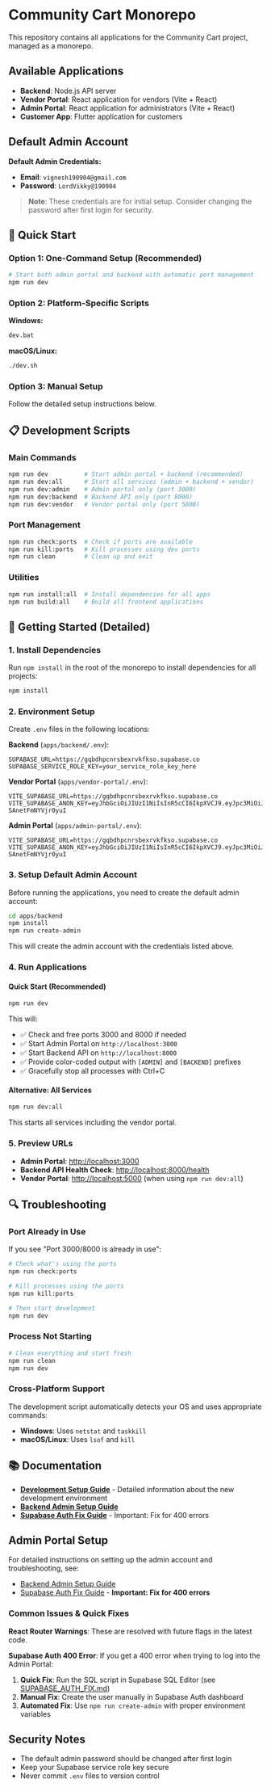 # Community Cart Monorepo

This repository contains all applications for the Community Cart project, managed as a monorepo.

## Available Applications

- **Backend**: Node.js API server
- **Vendor Portal**: React application for vendors (Vite + React)
- **Admin Portal**: React application for administrators (Vite + React)
- **Customer App**: Flutter application for customers

## Default Admin Account

**Default Admin Credentials:**
- **Email**: `vignesh190904@gmail.com`
- **Password**: `LordVikky@190904`

> **Note**: These credentials are for initial setup. Consider changing the password after first login for security.

## 🚀 Quick Start

### Option 1: One-Command Setup (Recommended)

```bash
# Start both admin portal and backend with automatic port management
npm run dev
```

### Option 2: Platform-Specific Scripts

**Windows:**
```bash
dev.bat
```

**macOS/Linux:**
```bash
./dev.sh
```

### Option 3: Manual Setup

Follow the detailed setup instructions below.

## 📋 Development Scripts

### Main Commands
```bash
npm run dev          # Start admin portal + backend (recommended)
npm run dev:all      # Start all services (admin + backend + vendor)
npm run dev:admin    # Admin portal only (port 3000)
npm run dev:backend  # Backend API only (port 8000)
npm run dev:vendor   # Vendor portal only (port 5000)
```

### Port Management
```bash
npm run check:ports  # Check if ports are available
npm run kill:ports   # Kill processes using dev ports
npm run clean        # Clean up and exit
```

### Utilities
```bash
npm run install:all  # Install dependencies for all apps
npm run build:all    # Build all frontend applications
```

## 🔧 Getting Started (Detailed)

### 1. Install Dependencies

Run `npm install` in the root of the monorepo to install dependencies for all projects:

```bash
npm install
```

### 2. Environment Setup

Create `.env` files in the following locations:

**Backend** (`apps/backend/.env`):
```
SUPABASE_URL=https://gqbdhpcnrsbexrvkfkso.supabase.co
SUPABASE_SERVICE_ROLE_KEY=your_service_role_key_here
```

**Vendor Portal** (`apps/vendor-portal/.env`):
```
VITE_SUPABASE_URL=https://gqbdhpcnrsbexrvkfkso.supabase.co
VITE_SUPABASE_ANON_KEY=eyJhbGciOiJIUzI1NiIsInR5cCI6IkpXVCJ9.eyJpc3MiOiJzdXBhYmFzZSIsInJlZiI6ImdxYmRocGNucnNiZXhydmtma3NvIiwicm9sZSI6ImFub24iLCJpYXQiOjE3NTQ3NTUxOTMsImV4cCI6MjA3MDMzMTE5M30.s6oQMIxDXTirHrEcZO8WdBJvd2-SAnetFmNYVjr0yuI
```

**Admin Portal** (`apps/admin-portal/.env`):
```
VITE_SUPABASE_URL=https://gqbdhpcnrsbexrvkfkso.supabase.co
VITE_SUPABASE_ANON_KEY=eyJhbGciOiJIUzI1NiIsInR5cCI6IkpXVCJ9.eyJpc3MiOiJzdXBhYmFzZSIsInJlZiI6ImdxYmRocGNucnNiZXhydmtma3NvIiwicm9sZSI6ImFub24iLCJpYXQiOjE3NTQ3NTUxOTMsImV4cCI6MjA3MDMzMTE5M30.s6oQMIxDXTirHrEcZO8WdBJvd2-SAnetFmNYVjr0yuI
```

### 3. Setup Default Admin Account

Before running the applications, you need to create the default admin account:

```bash
cd apps/backend
npm install
npm run create-admin
```

This will create the admin account with the credentials listed above.

### 4. Run Applications

#### Quick Start (Recommended)
```bash
npm run dev
```

This will:
- ✅ Check and free ports 3000 and 8000 if needed
- ✅ Start Admin Portal on `http://localhost:3000`
- ✅ Start Backend API on `http://localhost:8000`
- ✅ Provide color-coded output with `[ADMIN]` and `[BACKEND]` prefixes
- ✅ Gracefully stop all processes with Ctrl+C

#### Alternative: All Services
```bash
npm run dev:all
```

This starts all services including the vendor portal.

### 5. Preview URLs

- **Admin Portal**: [http://localhost:3000](http://localhost:3000)
- **Backend API Health Check**: [http://localhost:8000/health](http://localhost:8000/health)
- **Vendor Portal**: [http://localhost:5000](http://localhost:5000) (when using `npm run dev:all`)

## 🔍 Troubleshooting

### Port Already in Use
If you see "Port 3000/8000 is already in use":

```bash
# Check what's using the ports
npm run check:ports

# Kill processes using the ports
npm run kill:ports

# Then start development
npm run dev
```

### Process Not Starting
```bash
# Clean everything and start fresh
npm run clean
npm run dev
```

### Cross-Platform Support
The development script automatically detects your OS and uses appropriate commands:
- **Windows**: Uses `netstat` and `taskkill`
- **macOS/Linux**: Uses `lsof` and `kill`

## 📚 Documentation

- **[Development Setup Guide](DEV_SETUP.md)** - Detailed information about the new development environment
- **[Backend Admin Setup Guide](apps/backend/ADMIN_SETUP.md)**
- **[Supabase Auth Fix Guide](apps/backend/SUPABASE_AUTH_FIX.md)** - Important: Fix for 400 errors

## Admin Portal Setup

For detailed instructions on setting up the admin account and troubleshooting, see:
- [Backend Admin Setup Guide](apps/backend/ADMIN_SETUP.md)
- [Supabase Auth Fix Guide](apps/backend/SUPABASE_AUTH_FIX.md) - **Important: Fix for 400 errors**

### Common Issues & Quick Fixes

**React Router Warnings**: These are resolved with future flags in the latest code.

**Supabase Auth 400 Error**: If you get a 400 error when trying to log into the Admin Portal:
1. **Quick Fix**: Run the SQL script in Supabase SQL Editor (see [SUPABASE_AUTH_FIX.md](apps/backend/SUPABASE_AUTH_FIX.md))
2. **Manual Fix**: Create the user manually in Supabase Auth dashboard
3. **Automated Fix**: Use `npm run create-admin` with proper environment variables

## Security Notes

- The default admin password should be changed after first login
- Keep your Supabase service role key secure
- Never commit `.env` files to version control
